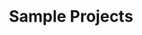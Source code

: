 ---
title: Sample Projects
layout: page
permalink: /operations/projects/
grid: true
description: Our projects are executed in collaboration with CNS International.
headline:
  image: "/uploads/about.jpg"
  title: "Sample Projects"
client_logos:
  - /uploads/client-1.png
  - /uploads/client-2.png
  - /uploads/client-3.png
  - /uploads/client-4.png
  - /uploads/client-5.png
  - /uploads/client-6.png
  - /uploads/client-7.png
  - /uploads/client-8.png

track_record:
  title: CNS Marine Sample Projects
  summary: Our projects are executed in collaboration with CNS International

projects:
  - year: 2021
    client: /uploads/total.png
    vessel: Swiber Resolute
    location: Offshore, Nigeria
    description: Diving Operation
    duration: 2021
  - year: 2021
    client: /uploads/client-4.png
    vessel: Bourbon 802
    location: Offshore, Nigeria
    description: ABO Central Control Leakage - Offshore Intervention
    duration: December 2020 - April 2021
  - year: 2020
    client: /uploads/client-4.png
    vessel: MV Kalaface
    location: Offshore, Nigeria
    description: ABO Central Subsea Hydraulic Loss - Emergency Subsea Intervention
    duration: April 2020 - present
  - year: 2019
    client: /uploads/client-4.png
    vessel: Mo Toucan
    location: Offshore, Nigeria
    description: Subsea Intervention and Construction Services
    duration: 2019
  - year: 2018
    client: /uploads/ppsl-mobil.png
    vessel: MPSV Topaz Captain
    location: Offshore, Nigeria
    description: Offshore Vessel Supply (Crew, Boats, PSVs, OMR Vessel)
    duration: 2017 – 2018
  - year: 2017
    client: /uploads/ppsl-mobil.png
    vessel: Siem Daya 1
    location: Offshore, Nigeria
    description: Revamp Pipeline Project
    duration: May 2016 – March 2018
  - year: 2016
    client: /uploads/total.png
    vessel: Eltee 1
    location: OML 130 Akpo Field, Offshore Nigeria
    description: Offshore Security Personnel Vessel
    duration: Sept 2016 - Nov 2016
  - year: 2016
    client: /uploads/erin.png
    vessel: Island Constructor
    location: OML 120 – Oyo Field Nigeria	
    description: Well Intervention Services
    duration: March 2016 – April 2016
  - year: 2016
    client: /uploads/saipem-total.png
    vessel: Bar Protector
    location: OML 102 Ofon Field
    description: Multiple Pipeline installation and commissioning
    duration: Sept 2015 - Nov 2016
  - year: 2015
    client: /uploads/saipem-total.png
    vessel: Normand Cutter
    location: OML 102 Ofon Field
    description: Flowline installation and commissioning
    duration: June 2015 - Sept 2015
  - year: 2014
    client: /uploads/mobil.png
    vessel: Saipem Bar Protector and Saipem Crawler	
    location: Usari, Idoho Fields, Offshore Nigeria
    description: 24 inch Pipeline installation and commissioning / Start
    duration: January 2014 - May 2014
  - year: 2014
    client: /uploads/addax.png
    vessel: DSV Avianna	
    location: OML 126
    description: ROV Services
    duration: January 2014 - May 2014
  - year: 2013
    client: /uploads/addax.png
    vessel: DSV Altus
    location: OML 119
    description: Pipeline Installation
    duration: May 2013 - July 2013
  - year: 2012
    client: /uploads/npdc.png
    vessel: MV Endeavor	
    location: OML 123 - Okpoho-Okono Field
    description: Sealine Repair
    duration: Mar 2012 - Mar 2012
  - year: 2012
    client: /uploads/addax.png
    vessel: MV Endeavor
    location: OML 119 Antan Field	
    description: Diving - Crossings + Tie-Ins and sub-bottom profiling
    duration: Mar 2012 - April 2012
  - year: 2011
    client: /uploads/saipem.png
    vessel: Bar Protector
    location: Nigeria / Sat System Maintenance Project
    description: Sat System Maintenance Activities
    duration:
---